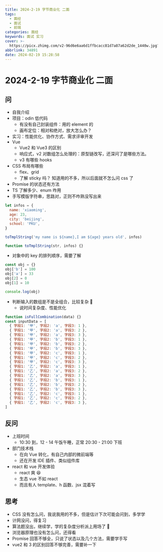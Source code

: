 ```yaml
---
title: 2024-2-19 字节商业化 二面
tags:
  - 面经
  - 面试
  - 前端
categories: 面经
keywords: 面试 实习
cover: >-
  https://picx.zhimg.com/v2-96d6e6aa6d1ffbcacc81d7a87a62d2de_1440w.jpg?source=172ae18b
abbrlink: 34891
date: 2024-02-19 15:28:58
---
```


# 2024-2-19 字节商业化 二面

## 问

- 自我介绍
- 项目：odin 低代码
  - 有没有自己封装组件：用的 element 的
  - 画布定位：相对和绝对，放大怎么办？
- 实习：性能优化、协作方式、需求评审开发
- Vue
  - Vue2 和 Vue3 的区别
  - 响应式，v2 对数组怎么处理的：原型链改写，还深问了是哪些方法。
  - v3 有哪些 hooks
- CSS 布局有哪些
  - flex、grid
  - 了解 sticky 吗？ 知道用的不多，所以后面就不怎么问 css 了
- Promise 的状态还有方法
- TS 了解多少、enum 咋用
- 手写模版字符串，思路对，正则不咋熟没写出来

```js
let infos = {
  name: 'xiaoming',
  age: 23,
  city: 'beijing',
  school: 'PKU',
}

toTmplString('my name is ${name},I am ${age} years old', infos)

function toTmplString(str, infos) {}
```

- 对象中的 key 的排列顺序，需要了解

```js
const obj = {}
obj['b'] = 100
obj['a'] = 33
obj[2] = 0
obj[1] = 10

console.log(obj)
```

- 判断输入的数组是不是全组合，比较复杂 🥸
  - 说时间复杂度、性能优化

```js
function isFullCombination(data) {}
const inputData = [
  { 字段1: '甲', 字段2: 'a', 字段3: 1 },
  { 字段1: '甲', 字段2: 'a', 字段3: 2 },
  { 字段1: '甲', 字段2: 'a', 字段3: 3 },
  { 字段1: '甲', 字段2: 'b', 字段3: 1 },
  { 字段1: '甲', 字段2: 'b', 字段3: 2 },
  { 字段1: '甲', 字段2: 'b', 字段3: 3 },
  { 字段1: '甲', 字段2: 'c', 字段3: 1 },
  { 字段1: '甲', 字段2: 'c', 字段3: 2 },
  { 字段1: '甲', 字段2: 'c', 字段3: 3 },
  { 字段1: '乙', 字段2: 'a', 字段3: 1 },
  { 字段1: '乙', 字段2: 'a', 字段3: 2 },
  { 字段1: '乙', 字段2: 'a', 字段3: 3 },
  { 字段1: '乙', 字段2: 'b', 字段3: 1 },
  { 字段1: '乙', 字段2: 'b', 字段3: 2 },
  { 字段1: '乙', 字段2: 'b', 字段3: 3 },
  { 字段1: '乙', 字段2: 'c', 字段3: 1 },
  { 字段1: '乙', 字段2: 'c', 字段3: 2 },
  { 字段1: '乙', 字段2: 'c', 字段3: 3 },
]
```

## 反问

- 上班时间
  - 10:30 到，12 - 14 午饭午睡，正常 20:30 - 21:00 下班
- 部门技术栈
  - 在向 Vue 转化，有自己内部的微前端等
  - 还在开发 IDE 插件、类似组件库
- react 和 vue 开发体验
  - react 爽 😆
  - 生态 vue 不如 react
  - 而且有人 template、h 函数、jsx 混着写

## 思考

- CSS 没有怎么问，我说我用的不多，但是估计下次可能会问到，多学学
- 计网没问，得复习
- 算法题没出，继续学，学的复杂度分析派上用场了 🤣
- 浏览器原理也没有怎么问，还得看
- Promise 回答不够全，只说了状态以及几个方法，需要学手写
- vue2 和 3 的区别回答不够完善，需要补一下

